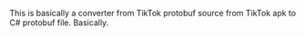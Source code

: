 This is basically a converter from TikTok protobuf source from TikTok apk to C# protobuf file. Basically.
